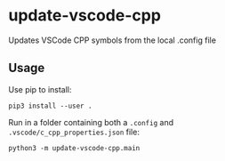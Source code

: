 # update-vscode-cpp

Updates VSCode CPP symbols from the local .config file

## Usage

Use pip to install:

    pip3 install --user .

Run in a folder containing both a `.config` and `.vscode/c_cpp_properties.json` file:

    python3 -m update-vscode-cpp.main

